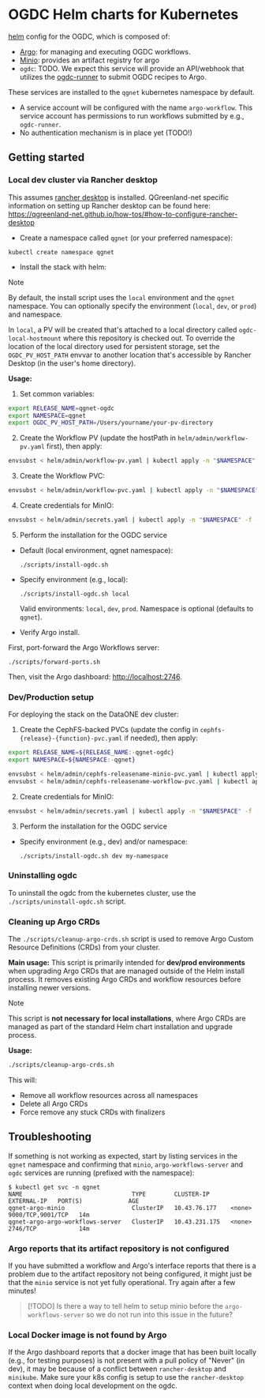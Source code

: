 # OGDC Helm charts for Kubernetes

[helm](https://helm.sh/) config for the OGDC, which is composed of:

* [Argo](https://argoproj.github.io/): for managing and executing OGDC workflows.
* [Minio](https://github.com/minio/minio): provides an artifact registry for argo
* `ogdc`: TODO. We expect this service will provide an API/webhook that utilizes
  the [ogdc-runner](https://github.com/QGreenland-Net/ogdc-runner/) to submit
  OGDC recipes to Argo.
  
These services are installed to the `qgnet` kubernetes namespace by default.

* A service account will be configured with the name `argo-workflow`. This
  service account has permissions to run workflows submitted by e.g.,
  `ogdc-runner`.
* No authentication mechanism is in place yet (TODO!)


## Getting started

### Local dev cluster via Rancher desktop

This assumes [rancher desktop](https://rancherdesktop.io/) is
installed. QGreenland-net specific information on setting up Rancher desktop can
be found here:
<https://qgreenland-net.github.io/how-tos/#how-to-configure-rancher-desktop>

* Create a namespace called `qgnet` (or your preferred namespace):

```
kubectl create namespace qgnet
```

* Install the stack with helm:

> [!NOTE]
> By default, the install script uses the `local` environment and the `qgnet` namespace.
> You can optionally specify the environment (`local`, `dev`, or `prod`) and namespace.
> 
> In `local`, a PV will be created that's attached to a local directory called
> `ogdc-local-hostmount` where this repository is checked out. To override the
> location of the local directory used for persistent storage, set the
> `OGDC_PV_HOST_PATH` envvar to another location that's accessible by Rancher
> Desktop (in the user's home directory).

**Usage:**


1. Set common variables:

```sh
export RELEASE_NAME=qgnet-ogdc
export NAMESPACE=qgnet
export OGDC_PV_HOST_PATH=/Users/yourname/your-pv-directory
```

2. Create the Workflow PV (update the hostPath in `helm/admin/workflow-pv.yaml` first), then apply:

```sh
envsubst < helm/admin/workflow-pv.yaml | kubectl apply -n "$NAMESPACE" -f -
```

3. Create the Workflow PVC:

```sh
envsubst < helm/admin/workflow-pvc.yaml | kubectl apply -n "$NAMESPACE" -f -
```

4. Create credentials for MinIO:
```sh
envsubst < helm/admin/secrets.yaml | kubectl apply -n "$NAMESPACE" -f -
```

5. Perform the installation for the OGDC service

- Default (local environment, qgnet namespace):
  ```
  ./scripts/install-ogdc.sh
  ```
- Specify environment (e.g., local):
  ```
  ./scripts/install-ogdc.sh local
  ```
  Valid environments: `local`, `dev`, `prod`. Namespace is optional (defaults to `qgnet`).

* Verify Argo install.

First, port-forward the Argo Workflows server:

```
./scripts/forward-ports.sh
```

Then, visit the Argo dashboard: <http://localhost:2746>.


### Dev/Production setup

For deploying the stack on the DataONE dev cluster:

1. Create the CephFS-backed PVCs (update the config in `cephfs-{release}-{function}-pvc.yaml` if needed), then apply:

```sh
export RELEASE_NAME=${RELEASE_NAME:-qgnet-ogdc}
export NAMESPACE=${NAMESPACE:-qgnet}

envsubst < helm/admin/cephfs-releasename-minio-pvc.yaml | kubectl apply -n "$NAMESPACE" -f -
envsubst < helm/admin/cephfs-releasename-workflow-pvc.yaml | kubectl apply -n "$NAMESPACE" -f -
```

2. Create credentials for MinIO:
```sh
envsubst < helm/admin/secrets.yaml | kubectl apply -n "$NAMESPACE" -f -
```

3. Perform the installation for the OGDC service

- Specify environment (e.g., dev) and/or namespace:
  ```
  ./scripts/install-ogdc.sh dev my-namespace
  ```

### Uninstalling ogdc

To uninstall the ogdc from the kubernetes cluster, use the
`./scripts/uninstall-ogdc.sh` script.

### Cleaning up Argo CRDs

The `./scripts/cleanup-argo-crds.sh` script is used to remove Argo Custom Resource Definitions (CRDs) from your cluster. 

**Main usage:** This script is primarily intended for **dev/prod environments** when upgrading Argo CRDs that are managed outside of the Helm install process. It removes existing Argo CRDs and workflow resources before installing newer versions.

> [!NOTE]
> This script is **not necessary for local installations**, where Argo CRDs are managed as part of the standard Helm chart installation and upgrade process.

**Usage:**
```sh
./scripts/cleanup-argo-crds.sh
```

This will:
- Remove all workflow resources across all namespaces
- Delete all Argo CRDs
- Force remove any stuck CRDs with finalizers


## Troubleshooting

If something is not working as expected, start by listing services in the
`qgnet` namespace and confirming that `minio`, `argo-workflows-server` and
`ogdc` services are running (prefixed with the namespace):

```
$ kubectl get svc -n qgnet
NAME                               TYPE        CLUSTER-IP      EXTERNAL-IP   PORT(S)             AGE
qgnet-argo-minio                   ClusterIP   10.43.76.177    <none>        9000/TCP,9001/TCP   14m
qgnet-argo-argo-workflows-server   ClusterIP   10.43.231.175   <none>        2746/TCP            14m
```

### Argo reports that its artifact repository is not configured

If you have submitted a workflow and Argo's interface reports that there is a
problem due to the artifact repository not being configured, it might just be
that the `minio` service is not yet fully operational. Try again after a few
minutes!

> [!TODO]
> Is there a way to tell helm to setup minio before the `argo-workflows-server`
> so we do not run into this issue in the future?


### Local Docker image is not found by Argo

If the Argo dashboard reports that a docker image that has been built locally
(e.g., for testing purposes) is not present with a pull policy of "Never" (in
dev), it may be because of a conflict between `rancher-desktop` and
`minikube`. Make sure your k8s config is setup to use the `rancher-desktop`
context when doing local development on the ogdc.
